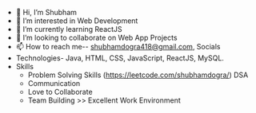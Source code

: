 - 👋 Hi, I’m Shubham 
- 👀 I’m interested in Web Development
- 🌱 I’m currently learning ReactJS
- 💞️ I’m looking to collaborate on Web App Projects
- 📫 How to reach me-- shubhamdogra418@gmail.com, Socials
- Technologies- Java, HTML, CSS, JavaScript, ReactJS, MySQL.
- Skills
    - Problem Solving Skills (https://leetcode.com/shubhamdogra/) DSA
    - Communication
    - Love to Collaborate
    - Team Building >> Excellent Work Environment 

<!---
shubhamdogra418/shubhamdogra418 is a ✨ special ✨ repository because its `README.md` (this file) appears on your GitHub profile.
You can click the Preview link to take a look at your changes.
--->
